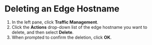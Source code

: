 # Deleting an Edge Hostname

1. In the left pane, click **Traffic Management**.
2. Click the **Actions** drop-down list of the edge hostname you want to delete, and then select **Delete**.
3. When prompted to confirm the deletion, click **OK**.
